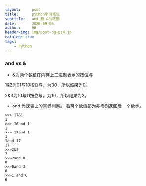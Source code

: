 ```yaml
---
layout:     post
title:      python学习笔记
subtitle:   and 和 &的区别
date:       2020-09-06
author:     HB
header-img: img/post-bg-ps4.jp
catalog: true
tags:
    - Python
---
```


### and vs &
- &为两个数值在内存上二进制表示的按位与

1&2为01与10按位与，为00，所以结果为0。

2&3为10与11按位与，为10，所以结果为2。
- and 为逻辑上的真假判断。
若两个数值都为非零则返回后一个数字。

```
>>> 17&1
1
>>> 16and 1
1
>>> 17and 1
1
1and 17
17
>>>2&3
2
>>>2and 0
0
>>>0and 3
0
>>>1 and 6
6
```
